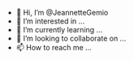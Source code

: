 - 👋 Hi, I’m @JeannetteGemio
- 👀 I’m interested in ...
- 🌱 I’m currently learning ...
- 💞️ I’m looking to collaborate on ...
- 📫 How to reach me ...

<!---
JeannetteGemio/JeannetteGemio is a ✨ special ✨ repository because its `README.md` (this file) appears on your GitHub profile.
You can click the Preview link to take a look at your changes.
--->
